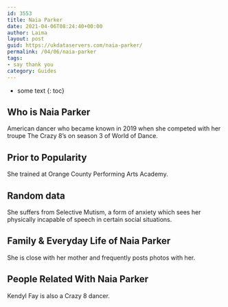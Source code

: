 ```yaml
---
id: 3553
title: Naia Parker
date: 2021-04-06T08:24:40+00:00
author: Laima
layout: post
guid: https://ukdataservers.com/naia-parker/
permalink: /04/06/naia-parker
tags:
- say thank you
category: Guides
---
```


* some text
{: toc}


## Who is Naia Parker
                  
                  
                  
American dancer who became known in 2019 when she competed with her troupe The Crazy 8&#8217;s on season 3 of World of Dance. 
                  
              
            
              
            
                
                
                
## Prior to Popularity
                  
                  
                  
She trained at Orange County Performing Arts Academy. 
                  
              
            
              
            
                
                
                
## Random data
                  
                  
                  
She suffers from Selective Mutism, a form of anxiety which sees her physically incapable of speech in certain social situations. 
                  
              
            
              
            
                
                
                
## Family & Everyday Life of Naia Parker
                  
                  
                  
She is close with her mother and frequently posts photos with her. 
                  
              
            
              
            
                
                
                
## People Related With Naia Parker
                  
                  
                  
Kendyl Fay is also a Crazy 8 dancer. 
                  
              
            
              
            
                
              
            
              
              
            
            
              
            
          
          
          